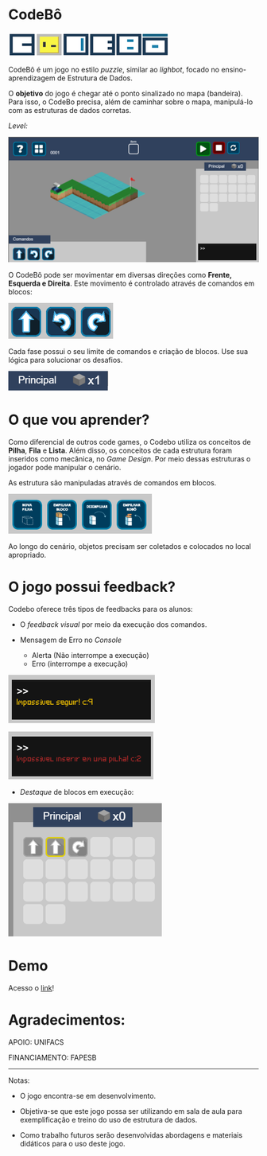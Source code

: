 # CodeBô

![logo do jogo](https://github.com/LuisAraujo/CodeBo-The-Game/blob/main/assets/gui/logo_bg.png?raw=true)


CodeBô é um jogo no estilo *puzzle*, similar ao *lighbot*, focado no ensino-aprendizagem de Estrutura de Dados. 

O **objetivo** do jogo é chegar até o ponto sinalizado no mapa (bandeira). Para isso, o CodeBo precisa, além de caminhar sobre o mapa, manipulá-lo com as estruturas de dados corretas.

*Level:*

![Level1](https://github.com/LuisAraujo/CodeBo-The-Game/blob/main/site/level1.png?raw=true)


O CodeBô pode ser movimentar em diversas direções como **Frente,  Esquerda e Direita**. Este movimento é controlado através de comandos em blocos:


![Comandos de Movimento](https://github.com/LuisAraujo/CodeBo-The-Game/blob/main/site/comandos_movimento.png?raw=true)

Cada fase possui o seu limite de comandos e criação de blocos. Use sua lógica para solucionar os desafios. 


![Comandos de Movimento](https://github.com/LuisAraujo/CodeBo-The-Game/blob/main/site/limite_blocos.png?raw=true)


# O que vou aprender?

Como diferencial de outros code games, o Codebo utiliza os conceitos de **Pilha**, **Fila** e **Lista**. Além disso, os conceitos de cada estrutura foram inseridos como mecânica, no *Game Design*.  Por meio dessas estruturas o jogador pode manipular o cenário. 

As estrutura são manipuladas através de comandos em blocos. 

![Comando de Pilha](https://github.com/LuisAraujo/CodeBo-The-Game/blob/main/site/comandos_pilha.png?raw=true)


Ao longo do cenário, objetos precisam ser coletados e colocados no local apropriado. 

# O jogo possui feedback?

Codebo oferece três tipos de feedbacks para os alunos: 

- O *feedback visual* por meio da execução dos comandos.

- Mensagem de Erro no *Console* 

	- Alerta (Não interrompe a execução)
	- Erro (interrompe a execução)


![Mensagem de Alerta](https://github.com/LuisAraujo/CodeBo-The-Game/blob/main/site/console.png?raw=true)


![Mensagem de Erro](https://github.com/LuisAraujo/CodeBo-The-Game/blob/main/site/console2.png?raw=true)

- *Destaque* de blocos em execução:

![Destaque](https://github.com/LuisAraujo/CodeBo-The-Game/blob/main/site/destaque_codigo.png?raw=true)


# Demo

Acesso o [link](https://luisaraujo.github.io/CodeBo-The-Game/)!



# Agradecimentos:

APOIO: UNIFACS

FINANCIAMENTO: FAPESB


----

Notas:

- O jogo encontra-se em desenvolvimento. 

- Objetiva-se que este jogo possa ser utilizando em sala de aula para exemplificação e treino do uso de estrutura de dados.

- Como trabalho futuros serão desenvolvidas abordagens e materiais didáticos para o uso deste jogo. 